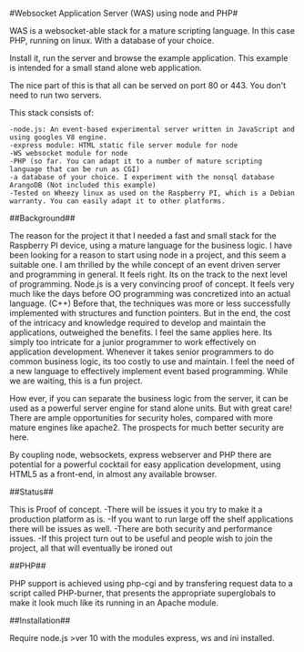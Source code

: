 #Websocket Application Server (WAS) using node and PHP#

WAS is a websocket-able stack for a mature scripting language.
In this case PHP, running on linux. With a database of your choice.

Install it, run the server and browse the example application.
This example is intended for a small stand alone web application. 

The nice part of this is that all can be served on  port 80 or 443. 
You don't need to run two servers.

This stack consists of:

    -node.js: An event-based experimental server written in JavaScript and using googles V8 engine.
    -express module: HTML static file server module for node
    -WS websocket module for node
    -PHP (so far. You can adapt it to a number of mature scripting language that can be run as CGI)
    -a database of your choice. I experiment with the nonsql database ArangoDB (Not included this example)
    -Tested on Wheezy linux as used on the Raspberry PI, which is a Debian warranty. You can easily adapt it to other platforms. 

##Background##

The reason for the project it that I needed a fast and small stack for the Raspberry PI device, using a mature language for the business logic.
I have been looking for a reason to start using node in a project, and this seem a suitable one. 
I am thrilled by the while concept of an event driven server and programming in general. It feels right. Its on the track to the next level of programming. 
Node.js is a very convincing proof of concept. It feels very much like the days before OO programming was concretized into an actual language. (C++) Before that, the techniques was more or less successfully implemented with structures and function pointers. But in the end, the cost of the intricacy and knowledge required to develop and maintain the applications, outweighed the benefits. 
I feel the same applies here. Its simply too intricate for a junior programmer to work effectively on application development. Whenever it takes senior programmers to do common business logic, its too costly to use and maintain. 
I feel the need of a new language to effectively implement event based programming.
 While we are waiting, this is a fun project.
  
How ever, if you can separate the business logic from the server, it can be used as a powerful server engine for stand alone units. But with great care! There are ample opportunities for security holes, compared with more mature engines like apache2. The prospects for much better security are here.
 
By coupling node, websockets, express webserver and PHP there are potential for a powerful cocktail for easy application development, using HTML5 as a front-end, in almost any available browser.

##Status##

This is Proof of concept. 
  -There will be issues it you try to make it a production platform as is.
  -If you want to run large off the shelf applications there will be issues as well.
  -There are both security and performance issues.
  -If this project turn out to be useful and people wish to join the project, all that will    eventually be ironed out

##PHP##

PHP support is achieved using php-cgi and by transfering request data to a script called PHP-burner, that presents the appropriate superglobals to make it look much like its running in an Apache module.

##Installation##

Require node.js >ver 10  with the modules express, ws and ini installed.



